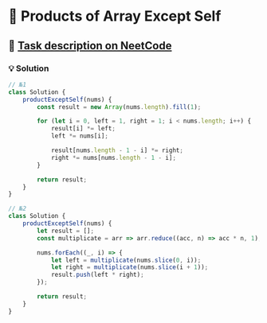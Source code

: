 # 📝 Products of Array Except Self

## 🔗 [Task description on NeetCode](https://neetcode.io/problems/products-of-array-discluding-self)

### 💡 Solution

```javascript
// №1
class Solution {
	productExceptSelf(nums) {
		const result = new Array(nums.length).fill(1);

		for (let i = 0, left = 1, right = 1; i < nums.length; i++) {
			result[i] *= left;
			left *= nums[i];

			result[nums.length - 1 - i] *= right;
			right *= nums[nums.length - 1 - i];
		}

		return result;
	}
}

// №2
class Solution {
	productExceptSelf(nums) {
		let result = [];
		const multiplicate = arr => arr.reduce((acc, n) => acc * n, 1);

		nums.forEach((_, i) => {
			let left = multiplicate(nums.slice(0, i));
			let right = multiplicate(nums.slice(i + 1));
			result.push(left * right);
		});

		return result;
	}
}
```
